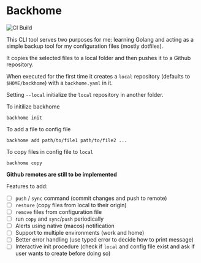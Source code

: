 # Backhome

![CI Build](https://github.com/fernandogiovanini/backhome/actions/workflows/build.yml/badge.svg)

This CLI tool serves two purposes for me: learning Golang and acting as a simple backup tool for my configuration files (mostly dotfiles).

It copies the selected files to a local folder and then pushes it to a Github repository.

When executed for the first time it creates a `local` repository (defaults to `$HOME/backhome`) with a `backhome.yaml` in it.

Setting `--local` initialize the `local` repository in another folder.

To initilize backhome
```
backhome init
```

To add a file to config file
```
backhome add path/to/file1 path/to/file2 ...
```

To copy files in config file to `local`
```
backhome copy
```

**Github remotes are still to be implemented**

Features to add:
 - [ ] `push` / `sync` command (commit changes and push to remote)
 - [ ] `restore` (copy files from local to their origin)
 - [ ] `remove` files from configuration file
 - [ ] run `copy` and `sync`/`push` periodically 
 - [ ] Alerts using native (macos) notification
 - [ ] Support to multiple environments (work and home)
 - [ ] Better error handling (use typed error to decide how to print message)
 - [ ] Interactive init procedure (check if `local` and config file exist and ask if user wants to create before doing so) 
